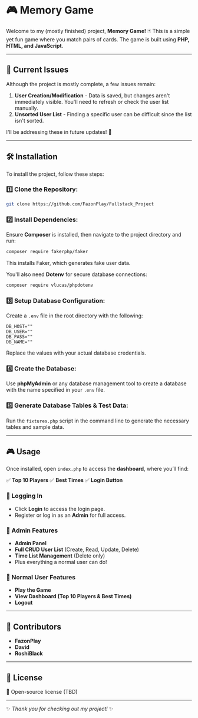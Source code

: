 # 🎮 Memory Game

Welcome to my (mostly finished) project, **Memory Game!** 🃏
This is a simple yet fun game where you match pairs of cards.
The game is built using **PHP, HTML, and JavaScript**.

---

## 🚧 Current Issues
Although the project is mostly complete, a few issues remain:

1. **User Creation/Modification** - Data is saved, but changes aren't immediately visible. You'll need to refresh or check the user list manually.
2. **Unsorted User List** - Finding a specific user can be difficult since the list isn't sorted.

I'll be addressing these in future updates! 🚀

---

## 🛠 Installation
To install the project, follow these steps:

### 1️⃣ Clone the Repository:
```sh
git clone https://github.com/FazonPlay/Fullstack_Project
```

### 2️⃣ Install Dependencies:
Ensure **Composer** is installed, then navigate to the project directory and run:
```sh
composer require fakerphp/faker
```
This installs Faker, which generates fake user data.

You'll also need **Dotenv** for secure database connections:
```sh
composer require vlucas/phpdotenv
```

### 3️⃣ Setup Database Configuration:
Create a `.env` file in the root directory with the following:
```
DB_HOST=""
DB_USER=""
DB_PASS=""
DB_NAME=""
```
Replace the values with your actual database credentials.

### 4️⃣ Create the Database:
Use **phpMyAdmin** or any database management tool to create a database with the name specified in your `.env` file.

### 5️⃣ Generate Database Tables & Test Data:
Run the `fixtures.php` script in the command line to generate the necessary tables and sample data.

---

## 🎮 Usage
Once installed, open `index.php` to access the **dashboard**, where you’ll find:

✅ **Top 10 Players**
✅ **Best Times**
✅ **Login Button**

### 🔑 Logging In
- Click **Login** to access the login page.
- Register or log in as an **Admin** for full access.

### 👤 Admin Features
- **Admin Panel**
- **Full CRUD User List** (Create, Read, Update, Delete)
- **Time List Management** (Delete only)
- Plus everything a normal user can do!

### 🎲 Normal User Features
- **Play the Game**
- **View Dashboard (Top 10 Players & Best Times)**
- **Logout**

---

## 🤝 Contributors
- **FazonPlay**
- **David**
- **RoshiBlack**

---

## 📜 License
📝 Open-source license (TBD)

---
✨ *Thank you for checking out my project!* ✨

